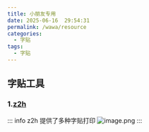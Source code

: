 ```yaml
---
title: 小朋友专用
date: 2025-06-16  29:54:31
permalink: /wawa/resource
categories:
  - 字贴
tags:
  - 字贴
---
```


## 字贴工具



### 1.[z2h](https://z2h.cn/)

::: info
z2h 提供了多种字贴打印
![image.png](http://tva1.sinaimg.cn/large/69abf49bly1i3i1a673goj21k21datr9.jpg)
:::

